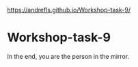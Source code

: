  https://andrefls.github.io/Workshop-task-9/
# Workshop-task-9
In the end, you are the person in the mirror.
